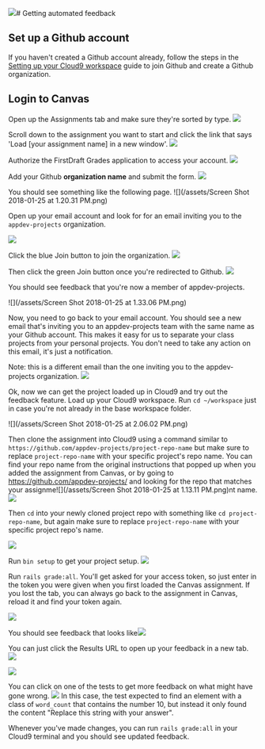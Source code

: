 ![](/assets/Screen_Shot_2018-01-25_at_2_15_16_PM.png)# Getting automated feedback

## Set up a Github account

If you haven't created a Github account already, follow the steps in the [Setting up your Cloud9 workspace](setting-up-your-cloud9-workspace.md) guide to join Github and create a Github organization.

## Login to Canvas

Open up the Assignments tab and make sure they're sorted by type. 
![](/assets/login-canvas.png)

Scroll down to the assignment you want to start and click the link that says 'Load [your assignment name] in a new window'. 
![](/assets/Screen_Shot_2018-01-25_at_1_13_11_PM.png)

Authorize the FirstDraft Grades application to access your account. 
![](/assets/Screen_Shot_2018-01-25_at_1_15_14_PM.png)

Add your Github **organization name** and submit the form. 
![](/assets/Screen_Shot_2018-01-25_at_1_18_31_PM.png)

You should see something like the following page.
![](/assets/Screen Shot 2018-01-25 at 1.20.31 PM.png)

Open up your email account and look for for an email inviting you to the `appdev-projects` organization.

![](/assets/Screen_Shot_2018-01-25_at_1_22_47_PM.png)

Click the blue Join button to join the organization. 
![](/assets/Screen_Shot_2018-01-25_at_1_25_19_PM.png)

Then click the green Join button once you're redirected to Github.
![](/assets/Screen_Shot_2018-01-25_at_1_29_37_PM.png)

You should see feedback that you're now a member of appdev-projects. 

![](/assets/Screen Shot 2018-01-25 at 1.33.06 PM.png)

Now, you need to go back to your email account. You should see a new email that's inviting you to an appdev-projects team with the same name as your Github account. This makes it easy for us to separate your class projects from your personal projects. You don't need to take any action on this email, it's just a notification.  

Note: this is a different email than the one inviting you to the appdev-projects organization.
![](/assets/Screen_Shot_2018-01-25_at_1_36_57_PM.png)

Ok, now we can get the project loaded up in Cloud9 and try out the feedback feature. Load up your Cloud9 workspace. Run `cd ~/workspace` just in case you're not already in the base workspace folder. 

![](/assets/Screen Shot 2018-01-25 at 2.06.02 PM.png)

Then clone the assignment into Cloud9 using a command similar to `https://github.com/appdev-projects/project-repo-name` but make sure to replace `project-repo-name` with your specific project's repo name. You can find your repo name from the original instructions that popped up when you added the assignment from Canvas, or by going to https://github.com/appdev-projects/ and looking for the repo that matches your assignme![](/assets/Screen Shot 2018-01-25 at 1.13.11 PM.png)nt name. 
![](/assets/git-clone.png)

Then `cd` into your newly cloned project repo with something like `cd project-repo-name`, but again make sure to replace `project-repo-name` with your specific project repo's name.

![](/assets/cd-into-project-folder.png)

Run `bin setup` to get your project setup. 
![](/assets/bin-setup.png)

Run `rails grade:all`. You'll get asked for your access token, so just enter in the token you were given when you first loaded the Canvas assignment. If you lost the tab, you can always go back to the assignment in Canvas, reload it and find your token again. 

![](/assets/rails-grade.png)

You should see feedback that looks like![](/assets/rails-grade-feedback.png)

You can just click the Results URL to open up your feedback in a new tab. 
![](/assets/rails-grade-click-url.png)

![](/assets/rails-grade-results.png)

You can click on one of the tests to get more feedback on what might have gone wrong. 
![](/assets/rails-grade-results-details.png)
In this case, the test expected to find an element with a class of `word_count` that contains the number 10, but instead it only found the content "Replace this string with your answer". 

Whenever you've made changes, you can run `rails grade:all` in your Cloud9 terminal and you should see updated feedback. 
